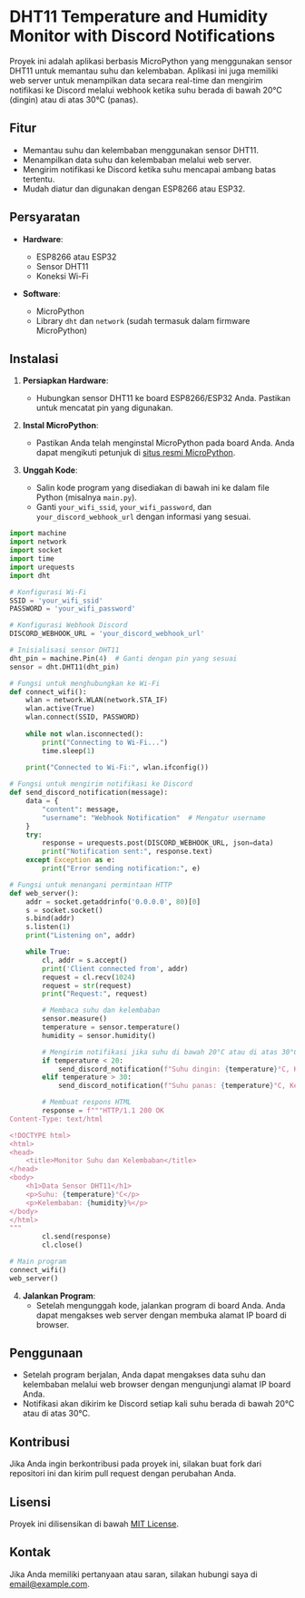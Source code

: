
# DHT11 Temperature and Humidity Monitor with Discord Notifications

Proyek ini adalah aplikasi berbasis MicroPython yang menggunakan sensor DHT11 untuk memantau suhu dan kelembaban. Aplikasi ini juga memiliki web server untuk menampilkan data secara real-time dan mengirim notifikasi ke Discord melalui webhook ketika suhu berada di bawah 20°C (dingin) atau di atas 30°C (panas).

## Fitur

- Memantau suhu dan kelembaban menggunakan sensor DHT11.
- Menampilkan data suhu dan kelembaban melalui web server.
- Mengirim notifikasi ke Discord ketika suhu mencapai ambang batas tertentu.
- Mudah diatur dan digunakan dengan ESP8266 atau ESP32.

## Persyaratan

- **Hardware**:
  - ESP8266 atau ESP32
  - Sensor DHT11
  - Koneksi Wi-Fi

- **Software**:
  - MicroPython
  - Library `dht` dan `network` (sudah termasuk dalam firmware MicroPython)

## Instalasi

1. **Persiapkan Hardware**:
   - Hubungkan sensor DHT11 ke board ESP8266/ESP32 Anda. Pastikan untuk mencatat pin yang digunakan.

2. **Instal MicroPython**:
   - Pastikan Anda telah menginstal MicroPython pada board Anda. Anda dapat mengikuti petunjuk di [situs resmi MicroPython](https://micropython.org/download/).

3. **Unggah Kode**:
   - Salin kode program yang disediakan di bawah ini ke dalam file Python (misalnya `main.py`).
   - Ganti `your_wifi_ssid`, `your_wifi_password`, dan `your_discord_webhook_url` dengan informasi yang sesuai.

```python
import machine
import network
import socket
import time
import urequests
import dht

# Konfigurasi Wi-Fi
SSID = 'your_wifi_ssid'
PASSWORD = 'your_wifi_password'

# Konfigurasi Webhook Discord
DISCORD_WEBHOOK_URL = 'your_discord_webhook_url'

# Inisialisasi sensor DHT11
dht_pin = machine.Pin(4)  # Ganti dengan pin yang sesuai
sensor = dht.DHT11(dht_pin)

# Fungsi untuk menghubungkan ke Wi-Fi
def connect_wifi():
    wlan = network.WLAN(network.STA_IF)
    wlan.active(True)
    wlan.connect(SSID, PASSWORD)
    
    while not wlan.isconnected():
        print("Connecting to Wi-Fi...")
        time.sleep(1)
    
    print("Connected to Wi-Fi:", wlan.ifconfig())

# Fungsi untuk mengirim notifikasi ke Discord
def send_discord_notification(message):
    data = {
        "content": message,
        "username": "Webhook Notification"  # Mengatur username
    }
    try:
        response = urequests.post(DISCORD_WEBHOOK_URL, json=data)
        print("Notification sent:", response.text)
    except Exception as e:
        print("Error sending notification:", e)

# Fungsi untuk menangani permintaan HTTP
def web_server():
    addr = socket.getaddrinfo('0.0.0.0', 80)[0]
    s = socket.socket()
    s.bind(addr)
    s.listen(1)
    print("Listening on", addr)

    while True:
        cl, addr = s.accept()
        print('Client connected from', addr)
        request = cl.recv(1024)
        request = str(request)
        print("Request:", request)

        # Membaca suhu dan kelembaban
        sensor.measure()
        temperature = sensor.temperature()
        humidity = sensor.humidity()

        # Mengirim notifikasi jika suhu di bawah 20°C atau di atas 30°C
        if temperature < 20:
            send_discord_notification(f"Suhu dingin: {temperature}°C, Kelembaban: {humidity}%")
        elif temperature > 30:
            send_discord_notification(f"Suhu panas: {temperature}°C, Kelembaban: {humidity}%")

        # Membuat respons HTML
        response = f"""HTTP/1.1 200 OK
Content-Type: text/html

<!DOCTYPE html>
<html>
<head>
    <title>Monitor Suhu dan Kelembaban</title>
</head>
<body>
    <h1>Data Sensor DHT11</h1>
    <p>Suhu: {temperature}°C</p>
    <p>Kelembaban: {humidity}%</p>
</body>
</html>
"""
        cl.send(response)
        cl.close()

# Main program
connect_wifi()
web_server()
```

4. **Jalankan Program**:
   - Setelah mengunggah kode, jalankan program di board Anda. Anda dapat mengakses web server dengan membuka alamat IP board di browser.

## Penggunaan

- Setelah program berjalan, Anda dapat mengakses data suhu dan kelembaban melalui web browser dengan mengunjungi alamat IP board Anda.
- Notifikasi akan dikirim ke Discord setiap kali suhu berada di bawah 20°C atau di atas 30°C.

## Kontribusi

Jika Anda ingin berkontribusi pada proyek ini, silakan buat fork dari repositori ini dan kirim pull request dengan perubahan Anda.

## Lisensi

Proyek ini dilisensikan di bawah [MIT License](LICENSE).

## Kontak

Jika Anda memiliki pertanyaan atau saran, silakan hubungi saya di [email@example.com](mailto:email@example.com).

